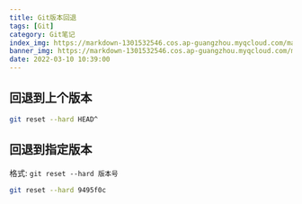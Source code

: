 ```yaml
---
title: Git版本回退
tags: [Git]
category: Git笔记
index_img: https://markdown-1301532546.cos.ap-guangzhou.myqcloud.com/markdown/20211231230931.jpg
banner_img: https://markdown-1301532546.cos.ap-guangzhou.myqcloud.com/markdown/20211231230931.jpg
date: 2022-03-10 10:39:00
---
```


## 回退到上个版本

```bash
git reset --hard HEAD^ 
```

## 回退到指定版本
格式: `git reset --hard 版本号 `

```bash
git reset --hard 9495f0c
```

